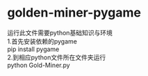 # golden-miner-pygame
运行此文件需要python基础知识与环境  
1.首先安装依赖的pygame  
pip install pygame  
2.到相应python文件所在文件夹运行  
python Gold-Miner.py
